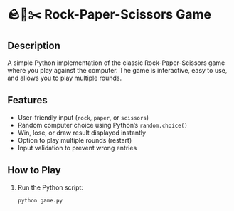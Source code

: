 # 🪨📜✂️ Rock-Paper-Scissors Game

## Description
A simple Python implementation of the classic Rock-Paper-Scissors game where you play against the computer. The game is interactive, easy to use, and allows you to play multiple rounds.

## Features
- User-friendly input (`rock`, `paper`, or `scissors`)  
- Random computer choice using Python’s `random.choice()`  
- Win, lose, or draw result displayed instantly  
- Option to play multiple rounds (restart)  
- Input validation to prevent wrong entries  

## How to Play
1. Run the Python script:  
   ```bash
   python game.py
